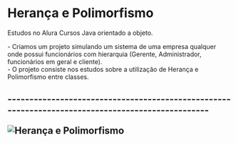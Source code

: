 # Herança e Polimorfismo
Estudos no Alura Cursos Java orientado a objeto.


<div>- Criamos um projeto simulando um sistema de uma empresa qualquer onde possui funcionários com hierarquia (Gerente, Administrador, funcionários em geral e cliente).
    <div/>
<div> - O projeto consiste nos estudos sobre a utilização de Herança e Polimorfismo entre classes.
 <div/>
  
  <div>
    <h2>-------------------------------------------------------------------------------------------------
      
   <div/>
  

![Herança e Polimorfismo](https://user-images.githubusercontent.com/87431289/144947533-28f8cddc-896a-4824-b95a-bbcc1f289607.png)
